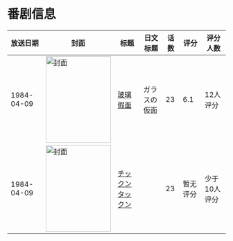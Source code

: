 # 番剧信息

|放送日期|封面|标题|日文标题|话数|评分|评分人数|
|---|---|---|---|---|---|---|
|1984-04-09|<img src="https://lain.bgm.tv/pic/cover/c/a7/46/84592_hQ9SQ.jpg" alt="封面" style="width:150px;height:200px;object-fit:cover;">|[玻璃假面](https://bangumi.tv/subject/84592)|ガラスの仮面|23|6.1|12人评分|
|1984-04-09|<img src="https://lain.bgm.tv/pic/cover/c/bf/6e/220520_D05Q4.jpg" alt="封面" style="width:150px;height:200px;object-fit:cover;">|[チックンタックン](https://bangumi.tv/subject/220520)||23|暂无评分|少于10人评分|
